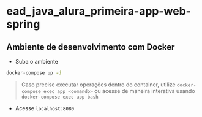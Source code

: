 # ead_java_alura_primeira-app-web-spring

## Ambiente de desenvolvimento com Docker

- Suba o ambiente

```sh
docker-compose up -d
```

> Caso precise executar operações dentro do container, utilize `docker-compose exec app <comando>` ou acesse de maneira interativa usando `docker-compose exec app bash`

- Acesse `localhost:8080`
